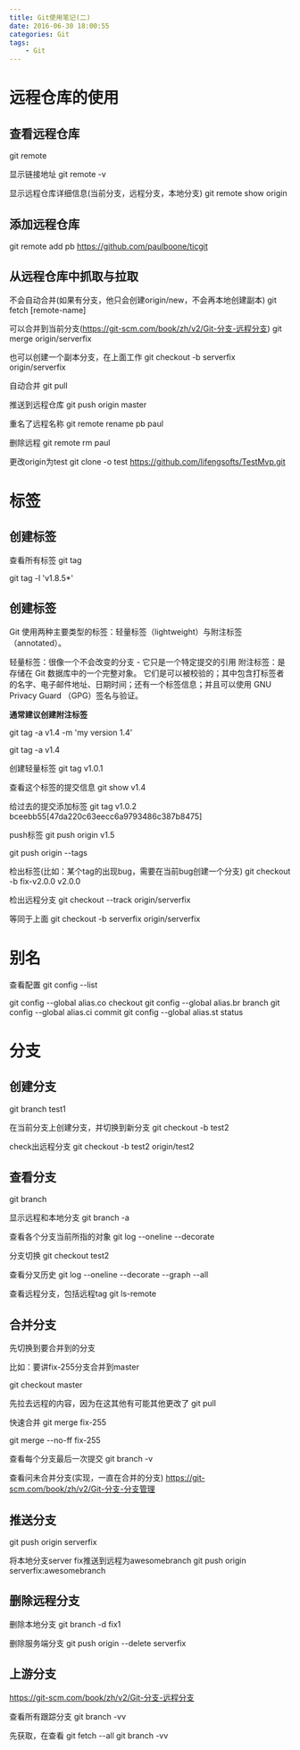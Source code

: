 ```yaml
---
title: Git使用笔记(二)
date: 2016-06-30 18:00:55
categories: Git
tags: 
    - Git
---
```

# 远程仓库的使用

## 查看远程仓库
git remote

显示链接地址
git remote -v

显示远程仓库详细信息(当前分支，远程分支，本地分支)
git remote show origin

## 添加远程仓库
git remote add pb https://github.com/paulboone/ticgit

## 从远程仓库中抓取与拉取

不会自动合并(如果有分支，他只会创建origin/new，不会再本地创建副本)
git fetch [remote-name]

可以合并到当前分支(https://git-scm.com/book/zh/v2/Git-分支-远程分支)
git merge origin/serverfix

也可以创建一个副本分支，在上面工作
git checkout -b serverfix origin/serverfix

自动合并
git pull

推送到远程仓库
git push origin master

重名了远程名称
git remote rename pb paul

删除远程
git remote rm paul

更改origin为test
git clone -o test https://github.com/lifengsofts/TestMvp.git

# 标签

## 创建标签

查看所有标签
git tag

git tag -l 'v1.8.5*'

## 创建标签

Git 使用两种主要类型的标签：轻量标签（lightweight）与附注标签（annotated）。

轻量标签：很像一个不会改变的分支 - 它只是一个特定提交的引用
附注标签：是存储在 Git 数据库中的一个完整对象。 它们是可以被校验的；其中包含打标签者的名字、电子邮件地址、日期时间；还有一个标签信息；并且可以使用 GNU Privacy Guard （GPG）签名与验证。 

**通常建议创建附注标签**

git tag -a v1.4 -m 'my version 1.4'

git tag -a v1.4

创建轻量标签
git tag v1.0.1

查看这个标签的提交信息
git show v1.4

给过去的提交添加标签
git tag v1.0.2 bceebb55[47da220c63eecc6a9793486c387b8475]

push标签
git push origin v1.5

git push origin --tags

检出标签(比如：某个tag的出现bug，需要在当前bug创建一个分支)
git checkout -b fix-v2.0.0 v2.0.0

检出远程分支
 git checkout --track origin/serverfix

等同于上面
git checkout -b serverfix origin/serverfix

# 别名

查看配置
git config --list

git config --global alias.co checkout
git config --global alias.br branch
git config --global alias.ci commit
git config --global alias.st status

# 分支

## 创建分支

git branch test1

在当前分支上创建分支，并切换到新分支
git checkout -b test2

check出远程分支
git checkout -b test2 origin/test2

## 查看分支

git branch

显示远程和本地分支
git branch -a

查看各个分支当前所指的对象
git log --oneline --decorate

分支切换
git checkout test2

查看分叉历史
git log --oneline --decorate --graph --all

查看远程分支，包括远程tag
git ls-remote 

## 合并分支

先切换到要合并到的分支

比如：要讲fix-255分支合并到master

git checkout master

先拉去远程的内容，因为在这其他有可能其他更改了
git pull

快速合并
git merge fix-255

git merge --no-ff fix-255

查看每个分支最后一次提交
git branch -v

查看问未合并分支(实现，一直在合并的分支)
https://git-scm.com/book/zh/v2/Git-分支-分支管理

## 推送分支

git push origin serverfix

将本地分支server fix推送到远程为awesomebranch
git push origin serverfix:awesomebranch

## 删除远程分支

删除本地分支
git branch -d fix1

删除服务端分支
git push origin --delete serverfix

## 上游分支

https://git-scm.com/book/zh/v2/Git-分支-远程分支

查看所有跟踪分支
git branch -vv

先获取，在查看
git fetch --all
git branch -vv
